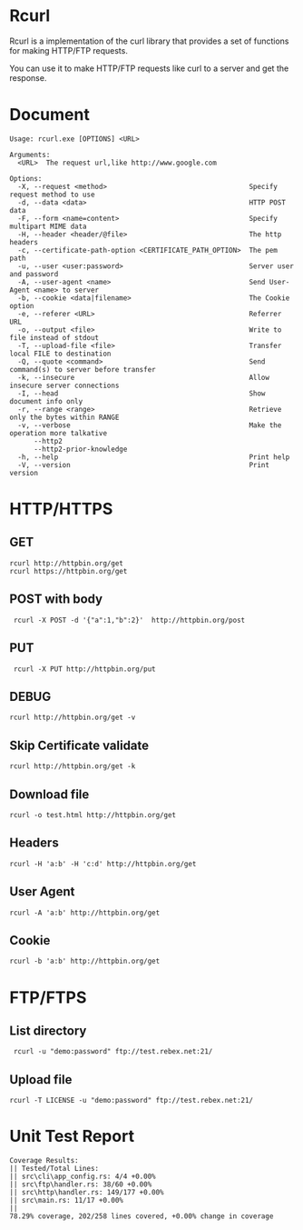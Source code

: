# Rcurl

Rcurl is a implementation of the curl library that provides a set of functions for making HTTP/FTP requests.

You can use it to make HTTP/FTP requests like curl to a server and get the response.

# Document

```
Usage: rcurl.exe [OPTIONS] <URL>

Arguments:
  <URL>  The request url,like http://www.google.com

Options:
  -X, --request <method>                                   Specify request method to use
  -d, --data <data>                                        HTTP POST data
  -F, --form <name=content>                                Specify multipart MIME data
  -H, --header <header/@file>                              The http headers
  -c, --certificate-path-option <CERTIFICATE_PATH_OPTION>  The pem path
  -u, --user <user:password>                               Server user and password
  -A, --user-agent <name>                                  Send User-Agent <name> to server
  -b, --cookie <data|filename>                             The Cookie option
  -e, --referer <URL>                                      Referrer URL
  -o, --output <file>                                      Write to file instead of stdout
  -T, --upload-file <file>                                 Transfer local FILE to destination
  -Q, --quote <command>                                    Send command(s) to server before transfer
  -k, --insecure                                           Allow insecure server connections
  -I, --head                                               Show document info only
  -r, --range <range>                                      Retrieve only the bytes within RANGE
  -v, --verbose                                            Make the operation more talkative
      --http2
      --http2-prior-knowledge
  -h, --help                                               Print help
  -V, --version                                            Print version
```

# HTTP/HTTPS

## GET

```
rcurl http://httpbin.org/get
rcurl https://httpbin.org/get
```

## POST with body

```
 rcurl -X POST -d '{"a":1,"b":2}'  http://httpbin.org/post
```

## PUT

```
 rcurl -X PUT http://httpbin.org/put
```

## DEBUG

```
rcurl http://httpbin.org/get -v
```

## Skip Certificate validate

```
rcurl http://httpbin.org/get -k
```

## Download file

```
rcurl -o test.html http://httpbin.org/get
```

## Headers

```
rcurl -H 'a:b' -H 'c:d' http://httpbin.org/get
```

## User Agent

```
rcurl -A 'a:b' http://httpbin.org/get
```

## Cookie

```
rcurl -b 'a:b' http://httpbin.org/get
```

# FTP/FTPS

## List directory

```
 rcurl -u "demo:password" ftp://test.rebex.net:21/
```

## Upload file

```
rcurl -T LICENSE -u "demo:password" ftp://test.rebex.net:21/
```

# Unit Test Report

```
Coverage Results:
|| Tested/Total Lines:
|| src\cli\app_config.rs: 4/4 +0.00%
|| src\ftp\handler.rs: 38/60 +0.00%
|| src\http\handler.rs: 149/177 +0.00%
|| src\main.rs: 11/17 +0.00%
||
78.29% coverage, 202/258 lines covered, +0.00% change in coverage
```